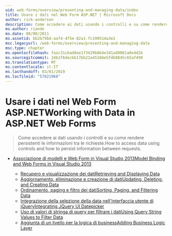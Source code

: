 ```yaml
---
uid: web-forms/overview/presenting-and-managing-data/index
title: Usare i dati nel Web Form ASP.NET | Microsoft Docs
author: rick-anderson
description: Come accedere ai dati usando i controlli e su come rendere persistenti le informazioni tra le richieste.
ms.author: riande
ms.date: 08/08/2011
ms.assetid: bb2b79bd-aaf4-4f5e-82a1-fc199514a3e2
msc.legacyurl: /web-forms/overview/presenting-and-managing-data
msc.type: chapter
ms.openlocfilehash: faac31cbad8ee1f3429b8b4e341ad9081a0e4d2b
ms.sourcegitcommit: 24b1f6decbb17bb22a45166e5fdb0845c65af498
ms.translationtype: MT
ms.contentlocale: it-IT
ms.lasthandoff: 03/01/2019
ms.locfileid: "57021968"
---
```

<a name="working-with-data-in-aspnet-web-forms"></a><span data-ttu-id="2ec96-103">Usare i dati nel Web Form ASP.NET</span><span class="sxs-lookup"><span data-stu-id="2ec96-103">Working with Data in ASP.NET Web Forms</span></span>
====================
> <span data-ttu-id="2ec96-104">Come accedere ai dati usando i controlli e su come rendere persistenti le informazioni tra le richieste.</span><span class="sxs-lookup"><span data-stu-id="2ec96-104">How to access data using controls and how to persist information between requests.</span></span>


- [<span data-ttu-id="2ec96-105">Associazione di modelli e Web Form in Visual Studio 2013</span><span class="sxs-lookup"><span data-stu-id="2ec96-105">Model Binding and Web Forms in Visual Studio 2013</span></span>](model-binding/index.md)

    - [<span data-ttu-id="2ec96-106">Recupero e visualizzazione dei dati</span><span class="sxs-lookup"><span data-stu-id="2ec96-106">Retrieving and Displaying Data</span></span>](model-binding/retrieving-data.md)
    - [<span data-ttu-id="2ec96-107">Aggiornamento, eliminazione e creazione di dati</span><span class="sxs-lookup"><span data-stu-id="2ec96-107">Updating, Deleting, and Creating Data</span></span>](model-binding/updating-deleting-and-creating-data.md)
    - [<span data-ttu-id="2ec96-108">Ordinamento, paging e filtro dei dati</span><span class="sxs-lookup"><span data-stu-id="2ec96-108">Sorting, Paging, and Filtering Data</span></span>](model-binding/sorting-paging-and-filtering-data.md)
    - [<span data-ttu-id="2ec96-109">Integrazione della selezione della data nell'interfaccia utente di jQuery</span><span class="sxs-lookup"><span data-stu-id="2ec96-109">Integrating JQuery UI Datepicker</span></span>](model-binding/integrating-jquery-ui.md)
    - [<span data-ttu-id="2ec96-110">Uso di valori di stringa di query per filtrare i dati</span><span class="sxs-lookup"><span data-stu-id="2ec96-110">Using Query String Values to Filter Data</span></span>](model-binding/using-query-string-values-to-retrieve-data.md)
    - [<span data-ttu-id="2ec96-111">Aggiunta di un livello per la logica di business</span><span class="sxs-lookup"><span data-stu-id="2ec96-111">Adding Business Logic Layer</span></span>](model-binding/adding-business-logic-layer.md)
